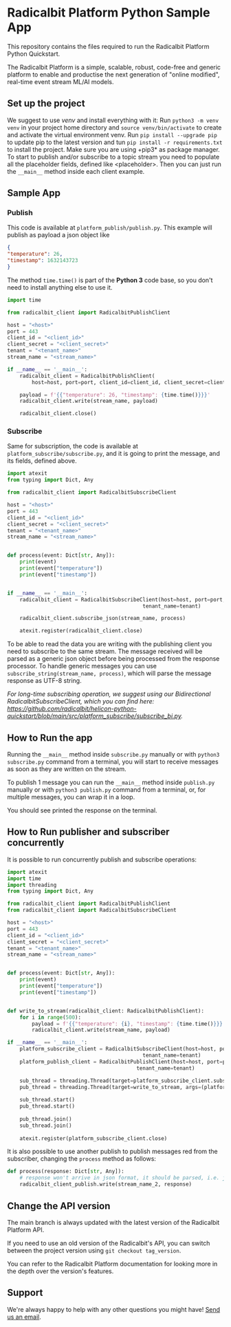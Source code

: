 # Radicalbit Platform Python Sample App
This repository contains the files required to run the Radicalbit Platform Python Quickstart.

The Radicalbit Platform is a simple, scalable, robust, code-free and generic platform to enable and productise the next generation of "online modified", real-time event stream ML/AI models.

## Set up the project

We suggest to use *venv* and install everything with it: Run `python3 -m venv venv` in your project home directory and `source venv/bin/activate` to create and activate the virtual environment venv.
Run `pip install --upgrade pip` to update pip to the latest version and tun `pip install -r requirements.txt` to install the project.
Make sure you are using +pip3* as package manager.
To start to publish and/or subscribe to a topic stream you need to populate all the placeholder fields, defined like \<placeholder\>.
Then you can just run the `__main__` method inside each client example.

## Sample App

### Publish

This code is available at `platform_publish/publish.py`. This example will publish as payload a json object like
```json
{
"temperature": 26,
"timestamp": 1632143723
}
```
The method `time.time()` is part of the __Python 3__ code base, so you don't need to install anything else to use it.
```python
import time

from radicalbit_client import RadicalbitPublishClient

host = "<host>"
port = 443
client_id = "<client_id>"
client_secret = "<client_secret>"
tenant = "<tenant_name>"
stream_name = "<stream_name>"

if __name__ == '__main__':
    radicalbit_client = RadicalbitPublishClient(
        host=host, port=port, client_id=client_id, client_secret=client_secret, tenant_name=tenant)

    payload = f'{{"temperature": 26, "timestamp": {time.time()}}}'
    radicalbit_client.write(stream_name, payload)

    radicalbit_client.close()
```

### Subscribe
Same for subscription, the code is available at `platform_subscribe/subscribe.py`, and it is going to print the message, and its fields, defined above.
```python
import atexit
from typing import Dict, Any

from radicalbit_client import RadicalbitSubscribeClient

host = "<host>"
port = 443
client_id = "<client_id>"
client_secret = "<client_secret>"
tenant = "<tenant_name>"
stream_name = "<stream_name>"


def process(event: Dict[str, Any]):
    print(event)
    print(event["temperature"])
    print(event["timestamp"])


if __name__ == '__main__':
    radicalbit_client = RadicalbitSubscribeClient(host=host, port=port, client_id=client_id, client_secret=client_secret,
                                            tenant_name=tenant)

    radicalbit_client.subscribe_json(stream_name, process)

    atexit.register(radicalbit_client.close)
```
To be able to read the data you are writing with the publishing client you need to subscribe to the same stream.
The message received will be parsed as a generic json object before being processed from the response processor.
To handle generic messages you can use `subscribe_string(stream_name, process)`, which will parse the message response as UTF-8 string.

*For long-time subscribing operation, we suggest using our Bidirectional RadicalbitSubscribeClient, which you can find here: https://github.com/radicalbit/helicon-python-quickstart/blob/main/src/platform_subscribe/subscribe_bi.py.*

## How to Run the app

Running the `__main__` method inside `subscribe.py` manually or with `python3 subscribe.py` command from a terminal, you will start to receive messages as soon as they are written on the stream.

To publish 1 message you can run the `__main__` method inside `publish.py` manually or with `python3 publish.py` command from a terminal, or, for multiple messages, you can wrap it in a loop.

You should see printed the response on the terminal.

## How to Run publisher and subscriber concurrently

It is possible to run concurrently publish and subscribe operations:
```python
import atexit
import time
import threading
from typing import Dict, Any

from radicalbit_client import RadicalbitPublishClient
from radicalbit_client import RadicalbitSubscribeClient

host = "<host>"
port = 443
client_id = "<client_id>"
client_secret = "<client_secret>"
tenant = "<tenant_name>"
stream_name = "<stream_name>"


def process(event: Dict[str, Any]):
    print(event)
    print(event["temperature"])
    print(event["timestamp"])


def write_to_stream(radicalbit_client: RadicalbitPublishClient):
    for i in range(500):
        payload = f'{{"temperature": {i}, "timestamp": {time.time()}}}'
        radicalbit_client.write(stream_name, payload)

if __name__ == '__main__':
    platform_subscribe_client = RadicalbitSubscribeClient(host=host, port=port, client_id=client_id, client_secret=client_secret,
                                            tenant_name=tenant)
    platform_publish_client = RadicalbitPublishClient(host=host, port=port, client_id=client_id, client_secret=client_secret,
                                          tenant_name=tenant)

    sub_thread = threading.Thread(target=platform_subscribe_client.subscribe_json, args=(stream_name, process), daemon=True)
    pub_thread = threading.Thread(target=write_to_stream, args=(platform_publish_client,), daemon=True)
    
    sub_thread.start()
    pub_thread.start()
    
    pub_thread.join()
    sub_thread.join()
    
    atexit.register(platform_subscribe_client.close)
```

It is also possible to use another publish to publish messages red from the subscriber, changing the `process` method as follows:
```python
def process(response: Dict[str, Any]):
    # response won't arrive in json format, it should be parsed, i.e. json.dumps({k: list(response[k].values())[0] for k in response})
    radicalbit_client_publish.write(stream_name_2, response)
```

## Change the API version

The main branch is always updated with the latest version of the Radicalbit Platform API.

If you need to use an old version of the Radicalbit's API, you can switch between the project version using `git checkout tag_version`.

You can refer to the Radicalbit Platform documentation for looking more in the depth over the version's features.

## Support

We're always happy to help with any other questions you might have! [Send us an email](mailto:support@radicalbit.io).
